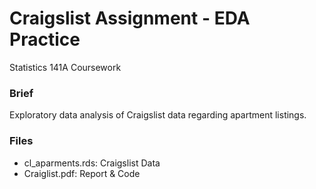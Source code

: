 # Craigslist Assignment - EDA Practice
Statistics 141A Coursework

### Brief
Exploratory data analysis of Craigslist data regarding apartment listings. 

### Files
+ cl_aparments.rds: Craigslist Data 
+ Craiglist.pdf: Report & Code
